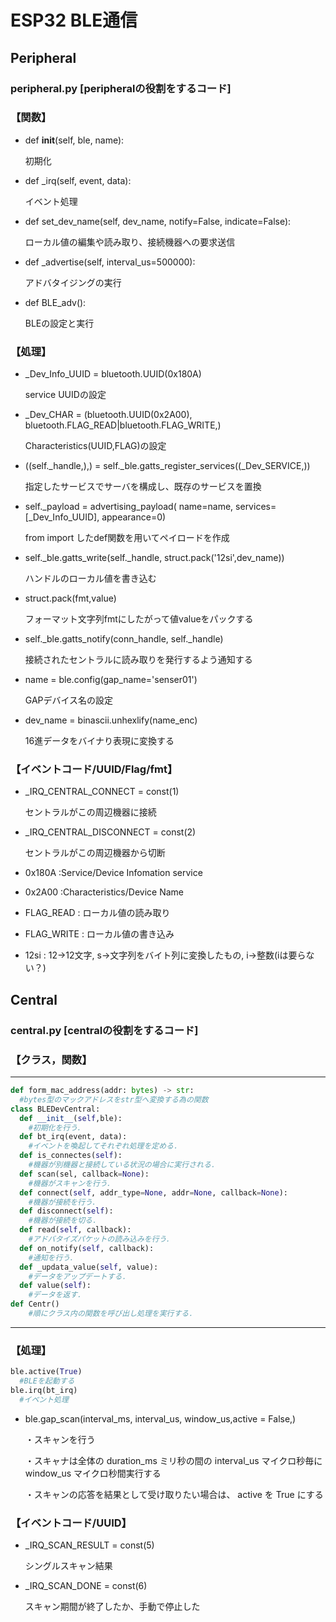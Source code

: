 # ESP32 BLE通信
## Peripheral
### peripheral.py [peripheralの役割をするコード]
### 【関数】

- def __init__(self, ble, name):

  初期化
- def _irq(self, event, data):

  イベント処理
- def set_dev_name(self, dev_name, notify=False, indicate=False):

  ローカル値の編集や読み取り、接続機器への要求送信
- def _advertise(self, interval_us=500000):

  アドバタイジングの実行
- def BLE_adv():

  BLEの設定と実行



### 【処理】

- _Dev_Info_UUID = bluetooth.UUID(0x180A)

  service UUIDの設定
- _Dev_CHAR = (bluetooth.UUID(0x2A00), bluetooth.FLAG_READ|bluetooth.FLAG_WRITE,)

  Characteristics(UUID,FLAG)の設定
- ((self._handle,),) = self._ble.gatts_register_services((_Dev_SERVICE,))

  指定したサービスでサーバを構成し、既存のサービスを置換
- self._payload = advertising_payload(
        name=name, services=[_Dev_Info_UUID], appearance=0)

  from import したdef関数を用いてペイロードを作成
- self._ble.gatts_write(self._handle, struct.pack('12si',dev_name)) 

  ハンドルのローカル値を書き込む
- struct.pack(fmt,value)

  フォーマット文字列fmtにしたがって値valueをパックする
- self._ble.gatts_notify(conn_handle, self._handle)

  接続されたセントラルに読み取りを発行するよう通知する         
- name = ble.config(gap_name='senser01')

  GAPデバイス名の設定
- dev_name = binascii.unhexlify(name_enc)

  16進データをバイナり表現に変換する

### 【イベントコード/UUID/Flag/fmt】
- _IRQ_CENTRAL_CONNECT = const(1)
  
  セントラルがこの周辺機器に接続
- _IRQ_CENTRAL_DISCONNECT = const(2)

  セントラルがこの周辺機器から切断
- 0x180A :Service/Device Infomation service
- 0x2A00 :Characteristics/Device Name
- FLAG_READ : ローカル値の読み取り
- FLAG_WRITE : ローカル値の書き込み
- 12si : 12→12文字, s→文字列をバイト列に変換したもの, i→整数(iは要らない？)

## Central
### central.py [centralの役割をするコード]
### 【クラス，関数】
- - - 
```python:central.py
def form_mac_address(addr: bytes) -> str:
  #bytes型のマックアドレスをstr型へ変換する為の関数
class BLEDevCentral:
  def __init__(self,ble):
    #初期化を行う．
  def bt_irq(event, data):
    #イベントを喚起してそれぞれ処理を定める．
  def is_connectes(self):
    #機器が別機器と接続している状況の場合に実行される．
  def scan(sel, callback=None):
    #機器がスキャンを行う．
  def connect(self, addr_type=None, addr=None, callback=None):
    #機器が接続を行う．
  def disconnect(self):
    #機器が接続を切る．
  def read(self, callback):
    #アドバタイズパケットの読み込みを行う．
  def on_notify(self, callback):
    #通知を行う．
  def _updata_value(self, value):
    #データをアップデートする．
  def value(self):
    #データを返す．
def Centr()
    #順にクラス内の関数を呼び出し処理を実行する．
```
- - - 
### 【処理】
```python:central.py
ble.active(True)
  #BLEを起動する
ble.irq(bt_irq)
  #イベント処理
```
- ble.gap_scan(interval_ms, interval_us, window_us,active = False,)

  ・スキャンを行う

  ・スキャナは全体の duration_ms ミリ秒の間の interval_us マイクロ秒毎に window_us マイクロ秒間実行する
  
  ・スキャンの応答を結果として受け取りたい場合は、 active を True にする

### 【イベントコード/UUID】
- _IRQ_SCAN_RESULT = const(5)

  シングルスキャン結果
- _IRQ_SCAN_DONE = const(6)

  スキャン期間が終了したか、手動で停止した
